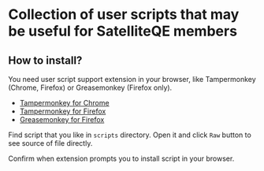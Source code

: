# Collection of user scripts that may be useful for SatelliteQE members

## How to install?

You need user script support extension in your browser, like Tampermonkey (Chrome, Firefox) or Greasemonkey (Firefox only).

- [Tampermonkey for Chrome](https://chrome.google.com/webstore/detail/tampermonkey/dhdgffkkebhmkfjojejmpbldmpobfkfo?hl=en)
- [Tampermonkey for Firefox](https://addons.mozilla.org/en-US/firefox/addon/tampermonkey/)
- [Greasemonkey for Firefox](https://addons.mozilla.org/en-US/firefox/addon/greasemonkey/)

Find script that you like in `scripts` directory. Open it and click `Raw` button to see source of file directly.

Confirm when extension prompts you to install script in your browser.
